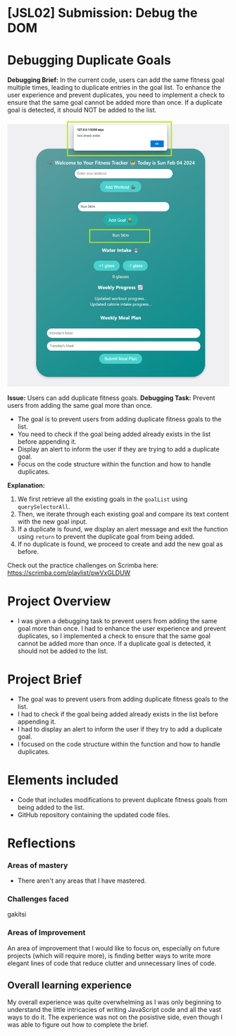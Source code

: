 # [JSL02] Submission: Debug the DOM


# Debugging Duplicate Goals

**Debugging Brief:**
In the current code, users can add the same fitness goal multiple times, leading to duplicate entries in the goal list. To enhance the user experience and prevent duplicates, you need to implement a check to ensure that the same goal cannot be added more than once. If a duplicate goal is detected, it should NOT be added to the list.

![alt text](JSL02_Solution.png)

**Issue:** Users can add duplicate fitness goals.
**Debugging Task:** Prevent users from adding the same goal more than once.

- The goal is to prevent users from adding duplicate fitness goals to the list.
- You need to check if the goal being added already exists in the list before appending it.
- Display an alert to inform the user if they are trying to add a duplicate goal.
- Focus on the code structure within the function and how to handle duplicates.

**Explanation:**
1. We first retrieve all the existing goals in the `goalList` using `querySelectorAll`.
2. Then, we iterate through each existing goal and compare its text content with the new goal input.
3. If a duplicate is found, we display an alert message and exit the function using `return` to prevent the duplicate goal from being added.
4. If no duplicate is found, we proceed to create and add the new goal as before.

Check out the practice challenges on Scrimba here: https://scrimba.com/playlist/pwVxGLDUW


# Project Overview
- I was given a debugging task to prevent users from adding the same goal more than once. I had to enhance the user experience and prevent duplicates, so I implemented a check to ensure that the same goal cannot be added more than once. If a duplicate goal is detected, it should not be added to the list.

# Project Brief
- The goal was to prevent users from adding duplicate fitness goals to the list.
- I had to check if the goal being added already exists in the list before appending it.
- I had to  display an alert to inform the user if they try to add a duplicate goal.
- I focused on the code structure within the function and how to handle duplicates.

# Elements included 
- Code that includes modifications to prevent duplicate fitness goals from being added to the list.
- GitHub repository containing the updated code files.

# Reflections 

### Areas of mastery 
- There aren't any areas that I have mastered.

### Challenges faced 
gakitsi

### Areas of Improvement 
An area of improvement that I would like to focus on, especially on future projects (which will require more), is finding better ways to write more elegant lines of code that reduce clutter and unnecessary lines of code.

## Overall learning experience
My overall experience was quite overwhelming as I was only beginning to understand the little intricacies of writing JavaScript code and all the vast ways to do it. The experience was not on the posistive side, even though I was able to figure out how to complete the brief. 